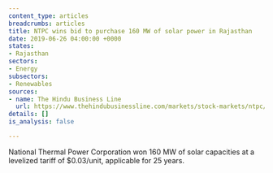 ```yaml
---
content_type: articles
breadcrumbs: articles
title: NTPC wins bid to purchase 160 MW of solar power in Rajasthan
date: 2019-06-26 04:00:00 +0000
states:
- Rajasthan
sectors:
- Energy
subsectors:
- Renewables
sources:
- name: The Hindu Business Line
  url: https://www.thehindubusinessline.com/markets/stock-markets/ntpc/article28087983.ece
details: []
is_analysis: false

---
```

National Thermal Power Corporation won 160 MW of solar capacities at a levelized tariff of $0.03/unit, applicable for 25 years.
